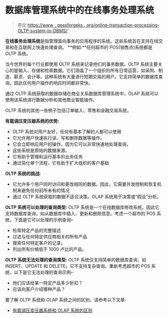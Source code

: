 # 数据库管理系统中的在线事务处理系统

> 原文:[https://www . geesforgeks . org/online-transaction-processing-OLTP-system-in-DBMS/](https://www.geeksforgeeks.org/on-line-transaction-processing-oltp-system-in-dbms/)

**在线事务处理系统**是指管理面向事务的应用程序的系统。这些系统旨在支持在线交易和在互联网上快速处理查询。
**例如:**任何超市的 POS(销售点)系统都是 OLTP 系统。

当今世界的每个行业都使用 OLTP 系统来记录他们的事务数据。OLTP 系统主要关心的是输入、存储和检索数据。它们涵盖了一个组织的所有日常运营，如采购、制造、薪资、会计等。这种系统有大量进行短期交易的用户。它支持简单的数据库查询，因此任何用户操作的响应时间都非常快。

通过 OLTP 系统获取的数据存储在商业关系数据库管理系统中，OLAP 系统可以使用该系统进行数据分析和其他商业智能操作。

OLTP 系统的其他一些例子包括订单输入、零售和金融交易系统。

**有载调压变压器系统的优势:**

*   OLTP 系统对用户友好，任何有基本了解的人都可以使用
*   它允许用户快速执行读、写和删除数据等操作。
*   它会立即响应用户的操作，因为它可以非常快速地处理查询。
*   这些系统是原始的数据来源。
*   它有助于管理和运行基本的业务任务
*   通过简化单个流程，它有助于扩大组织的客户基础

**OLTP 系统的挑战:**

*   它允许多个用户同时访问和更改相同的数据。因此，它需要并发控制和恢复机制来避免任何前所未有的情况
*   通过 OLTP 系统获取的数据不适合决策。OLAP 系统用于决策或“假设”分析。

**OLTP 系统可以处理的查询类型:**
OLTP 系统是一个在线数据库修改系统。因此它支持数据库查询，如从数据库中插入、更新和删除信息。考虑一个超市的 POS 系统，下面是它可以处理的示例查询–

*   检索特定产品的完整描述
*   过滤与任何特定供应商相关的所有产品
*   搜索任何特定客户的记录。
*   列出所有价格低于 1000 卢比的产品。

**OLTP 系统无法处理的查询类型:**
OLTP 系统仅支持简单的数据库查询，如 INSERT、UPDATE 和 DELETE。它不支持复杂查询。重新考虑超市的 POS 系统，以下是它无法处理的查询示例–

*   他们应该给某一特定产品多少折扣？
*   应该向客户介绍哪种产品？

要了解 OLTP 系统和 OLAP 系统之间的区别，请参考以下文章-

*   [有载调压变压器系统和 OLAP 系统的区别](https://www.geeksforgeeks.org/dbms-olap-vs-oltp/)